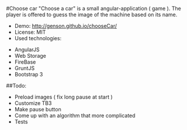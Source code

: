 #Choose car
"Choose a car" is a small angular-application ( game ). The player is offered to guess the image of the machine based on its name.

* Demo: http://genson.github.io/chooseCar/
* License: MIT
* Used technologies:
 - AngularJS
 - Web Storage
 - FireBase
 - GruntJS
 - Bootstrap 3

##Todo:
* Preload images ( fix long pause at start )
* Customize TB3
* Make pause button
* Come up with an algorithm that more complicated
* Tests

